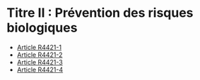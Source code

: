 # Titre II : Prévention des risques biologiques 

* [Article R4421-1](./LEGIARTI000018530512.md)
* [Article R4421-2](./LEGIARTI000018530510.md)
* [Article R4421-3](./LEGIARTI000018530508.md)
* [Article R4421-4](./LEGIARTI000018530506.md)
